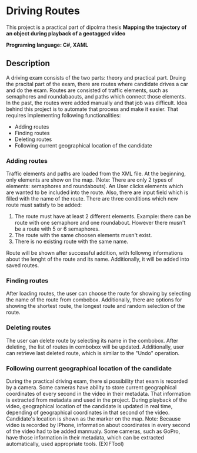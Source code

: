 # Driving Routes
This project is a practical part of dipolma thesis **Mapping the trajectory of an object during playback of a geotagged video**

**Programing language: C#, XAML**


## Description
A driving exam consists of the two parts: theory and practical part. Druing the pracital part of the exam, there are routes where candidate drives a car and do the exam. Routes are consisted of traffic elements, such as semaphores and roundabaouts, and paths which connect those elements. In the past, the routes were added manually and that job was difficult. Idea behind this project is to automate that process and make it easier. That requires implementing following functionalities:
* Adding routes
* Finding routes
* Deleting routes
* Following current geographical location of the candidate

### Adding routes
Traffic elements and paths are loaded from the XML file. At the beginning, only elements are show on the map. (Note: There are only 2 types of elements: semaphores and roundabouts). An User clicks elements which are wanted to be included into the route. Also, there are input field which is filled with the name of the route. There are three conditions which new route must satisfy to be added: 
1. The route must have at least 2 different elements. Example: there can be route with one semaphore and one roundabout. However there musn't be a route with 5 or 6 semaphores.
2. The route with the same choosen elements musn't exist.
3. There is no existing route with the same name.

Route will be shown after successful addition, with followng informations about the lenght of the route and its name. Additionally, it will be added into saved routes.

### Finding routes
After loading routes, the user can choose the route for showing by selecting the name of the route from combobox. Additionally, there are options for showing the shortest route, the longest route and random selection of the route.  

### Deleting routes
The user can delete route by selecting its name in the combobox. After deleting, the list of routes in combobox will be updated. Additionally, user can retrieve last deleted route, which is similar to the "Undo" operation.   

### Following current geographical location of the candidate
During the practical driving exam, there si possibility that exam is recorded by a camera. Some cameras have ability to store current geographical coordinates of every second in the video in their metadata. That information is extracted from metadata and used in the project. During playback of the video, geographical location of the candidate is updated in real time, depending of geographical coordinates in that second of the video. Candidate's location is shown as the marker on the map. 
Note: Because video is recorded by IPhone, information about coordinates in every second of the video had to be added mannualy. Some cameras, such as GoPro, have those information in their metadata, which can be extracted automatically, used appropriate tools. (EXIFTool)

